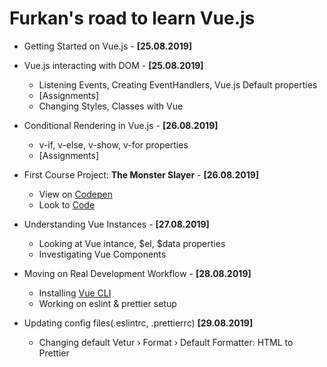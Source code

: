 # Furkan's road to learn Vue.js

-   Getting Started on Vue.js - **[25.08.2019]**
-   Vue.js interacting with DOM - **[25.08.2019]**
    -   Listening Events, Creating EventHandlers, Vue.js Default properties
    -   [Assignments]
    -   Changing Styles, Classes with Vue
-   Conditional Rendering in Vue.js - **[26.08.2019]**
    -   v-if, v-else, v-show, v-for properties
    -   [Assignments]
-   First Course Project: **The Monster Slayer** - **[26.08.2019]**
    -   View on [Codepen](https://codepen.io/afozbek/pen/vYBxbKe)
    -   Look to [Code](https://github.com/afozbek/Monster-Slayer)
-   Understanding Vue Instances - **[27.08.2019]**
    -   Looking at Vue intance, $el, $data properties
    -   Investigating Vue Components
-   Moving on Real Development Workflow - **[28.08.2019]**
    -   Installing [Vue CLI](https://cli.vuejs.org/)
    -   Working on eslint & prettier setup

- Updating config files(.eslintrc, .prettierrc) **[29.08.2019]**
  - Changing default Vetur › Format › Default Formatter: HTML to Prettier
